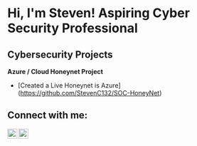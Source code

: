 <h1>Hi, I'm Steven! Aspiring Cyber Security Professional </h1>
<h2> Cybersecurity Projects </h2>

<b>Azure / Cloud Honeynet Project </b>
- [Created a Live Honeynet is Azure] (https://github.com/StevenC132/SOC-HoneyNet)
<h2> Connect with me:</h2>



[<img align="left" alt="JoshMadakor | Twitter" width="22px" src="https://cdn.jsdelivr.net/npm/simple-icons@v3/icons/twitter.svg" />][twitter]
[<img align="left" alt="JoshMadakor | LinkedIn" width="22px" src="https://cdn.jsdelivr.net/npm/simple-icons@v3/icons/linkedin.svg" />][linkedin]


[twitter]: https://x.com/DigitalRaven13
[linkedin]: https://www.linkedin.com/in/steven-clark1/


